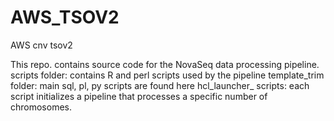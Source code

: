 # AWS_TSOV2
AWS cnv tsov2

This repo. contains source code for the NovaSeq data processing pipeline. 
scripts folder: contains R and perl scripts used by the pipeline
template_trim folder: main sql, pl, py scripts are found here
hcl_launcher_ scripts: each script initializes a pipeline that processes a specific number of chromosomes. 
